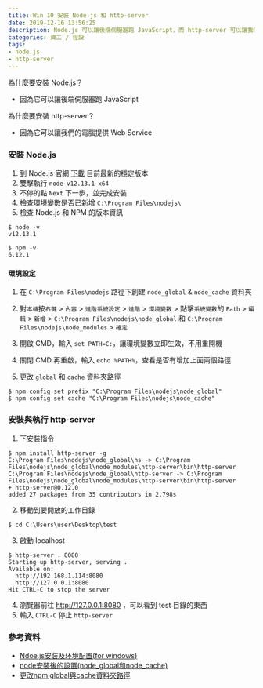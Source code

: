 ```yaml
---
title: Win 10 安裝 Node.js 和 http-server
date: 2019-12-16 13:56:25
description: Node.js 可以讓後端伺服器跑 JavaScript，而 http-server 可以讓我們的電腦提供 Web Service，首先到 Node.js 官網下載目前最新的穩定版本，然後檢查環境變數是否已新增 ...
categories: 資工 / 程設
tags:
- node.js
- http-server
---
```


為什麼要安裝 Node.js？
- 因為它可以讓後端伺服器跑 JavaScript

為什麼要安裝 http-server？
- 因為它可以讓我們的電腦提供 Web Service

<!-- more -->

### 安裝 Node.js
1. 到 Node.js 官網 [下載](https://nodejs.org/en/) 目前最新的穩定版本
2. 雙擊執行 `node-v12.13.1-x64`
3. 不停的點 `Next` 下一步，並完成安裝
4. 檢查環境變數是否已新增 `C:\Program Files\nodejs\`
5. 檢查 Node.js 和 NPM 的版本資訊
```
$ node -v
v12.13.1

$ npm -v
6.12.1
```

#### 環境設定
1. 在 `C:\Program Files\nodejs` 路徑下創建 `node_global` & `node_cache` 資料夾
2. 對`本機`按`右鍵` > `內容` > `進階系統設定` > `進階` > `環境變數` > 
點擊`系統變數`的 `Path` > `編輯` > `新增` > 
`C:\Program Files\nodejs\node_global` 和 `C:\Program Files\nodejs\node_modules` > `確定`

3. 開啟 CMD，輸入 `set PATH=C:`，讓環境變數立即生效，不用重開機
4. 關閉 CMD 再重啟，輸入 `echo %PATH%`，查看是否有增加上面兩個路徑
5. 更改 `global` 和 `cache` 資料夾路徑
```
$ npm config set prefix "C:\Program Files\nodejs\node_global"
$ npm config set cache "C:\Program Files\nodejs\node_cache"
```

### 安裝與執行 http-server
1. 下安裝指令
```
$ npm install http-server -g
C:\Program Files\nodejs\node_global\hs -> C:\Program Files\nodejs\node_global\node_modules\http-server\bin\http-server
C:\Program Files\nodejs\node_global\http-server -> C:\Program Files\nodejs\node_global\node_modules\http-server\bin\http-server
+ http-server@0.12.0
added 27 packages from 35 contributors in 2.798s
```
2. 移動到要開放的工作目錄
```
$ cd C:\Users\user\Desktop\test
```
3. 啟動 localhost
```
$ http-server . 8080
Starting up http-server, serving .
Available on:
  http://192.168.1.114:8080
  http://127.0.0.1:8080
Hit CTRL-C to stop the server
```
4. 瀏覽器前往 http://127.0.0.1:8080 ，可以看到 test 目錄的東西
5. 輸入 `CTRL-C` 停止 `http-server`

### 參考資料
- [Ndoe.js安装及环境配置(for windows)](https://woodwhales.cn/2019/01/13/016/)
- [node安裝後的設置(node_global和node_cache)](https://www.twblogs.net/a/5bd32ddd2b717778ac1fe7b7)
- [更改npm global與cache資料夾路徑](https://yuugou727.github.io/blog/2017/05/01/npm-global-cache-folder/)